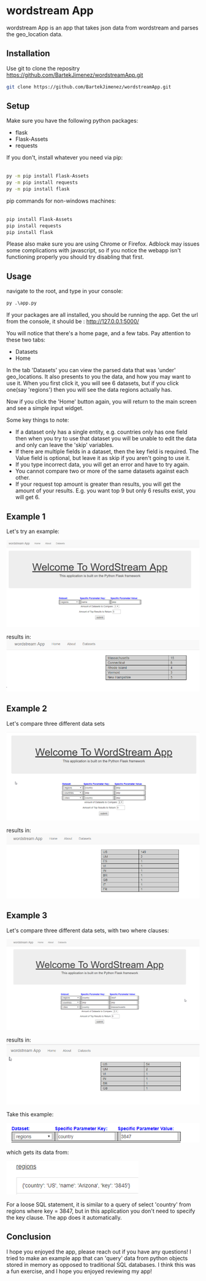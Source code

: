 # wordstream App

wordstream App is an app that takes json data from wordstream and parses the geo_location data. 

## Installation

Use git to clone the repositry https://github.com/BartekJimenez/wordstreamApp.git

```bash
git clone https://github.com/BartekJimenez/wordstreamApp.git
```

## Setup

Make sure you have the following python packages:
- flask
- Flask-Assets
- requests

If you don't, install whatever you need via pip:

```bash

py -m pip install Flask-Assets
py -m pip install requests
py -m pip install flask
```

pip commands for non-windows machines:
```bash

pip install Flask-Assets
pip install requests
pip install flask
```

Please also make sure you are using Chrome or Firefox. Adblock may issues some complications with javascript, so if you notice the webapp isn't functioning properly you should try disabling that first.

## Usage

navigate to the root, and type in your console:
```python
py .\app.py

```
If your packages are all installed, you should be running the app. Get the url from the console, it should be : http://127.0.0.1:5000/

You will notice that there's a home page, and a few tabs. Pay attention to these two tabs:
- Datasets
- Home

In the tab 'Datasets' you can view the parsed data that was 'under' geo_locations. It also presents to you the data, and how you may want to use it. When you first click it, you will see 6 datasets, but if you click one(say 'regions') then you will see the data regions actually has.

Now if you click the 'Home' button again, you will return to the main screen and see a simple input widget. 

Some key things to note:
- If a dataset only has a single entity, e.g. countries only has one field then when you try to use that dataset you will be unable to edit the data and only can leave the 'skip' variables.
- If there are multiple fields in a dataset, then the key field is required. The Value field is optional, but leave it as skip if you aren't going to use it.
- If you type incorrect data, you will get an error and have to try again. 
- You cannot compare two or more of the same datasets against each other.
- If your request top amount is greater than results, you will get the amount of your results. E.g. you want top 9 but only 6 results exist, you will get 6. 

## Example 1

Let's try an example:

![step one](images/stepOne.png)

results in:
![result one](images/resultOne.png)

## Example 2

Let's compare three different data sets 

![step two](images/stepTwo.png)

results in:
![result two](images/resultTwo.png)

## Example 3 

Let's compare three different data sets, with two where clauses:

![step three](images/stepThree.png)

results in:
![result three](images/resultThree.png)

Take this example:

![review three](images/reviewThree.png)

which gets its data from:

![review threetwo](images/reviewThree-2.png)

 For a loose SQL statement, it is similar to a query of select 'country' from regions where key = 3847, but in this application you don't need to specify the key clause. The app does it automatically.

 ## Conclusion

 I hope you enjoyed the app, please reach out if you have any questions! I tried to make an example app that can 'query' data from python objects stored in memory as opposed to traditional SQL databases. I think this was a fun exercise, and I hope you enjoyed reviewing my app!

